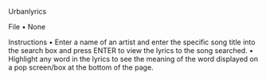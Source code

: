 Urbanlyrics

File
•	None

Instructions
•	Enter a name of an artist and enter the specific song title into the search box and press ENTER to view the lyrics to the song searched.
•	Highlight any word in the lyrics to see the meaning of the word displayed on a pop screen/box at the bottom of the page.
